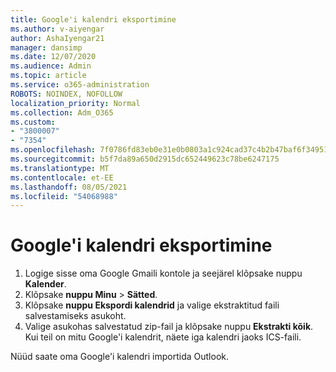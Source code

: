 ```yaml
---
title: Google'i kalendri eksportimine
ms.author: v-aiyengar
author: AshaIyengar21
manager: dansimp
ms.date: 12/07/2020
ms.audience: Admin
ms.topic: article
ms.service: o365-administration
ROBOTS: NOINDEX, NOFOLLOW
localization_priority: Normal
ms.collection: Adm_O365
ms.custom:
- "3800007"
- "7354"
ms.openlocfilehash: 7f0786fd83eb0e31e0b0803a1c924cad37c4b2b47baf6f3495175c8a7bd7b91d
ms.sourcegitcommit: b5f7da89a650d2915dc652449623c78be6247175
ms.translationtype: MT
ms.contentlocale: et-EE
ms.lasthandoff: 08/05/2021
ms.locfileid: "54068988"
---
```

# <a name="export-your-google-calendar"></a>Google'i kalendri eksportimine

1. Logige sisse oma Google Gmaili kontole ja seejärel klõpsake nuppu **Kalender**.
1. Klõpsake **nuppu Minu**  >  **Sätted**.
1. Klõpsake **nuppu Ekspordi kalendrid** ja valige ekstraktitud faili salvestamiseks asukoht.
1. Valige asukohas salvestatud zip-fail ja klõpsake nuppu **Ekstrakti kõik**.
   Kui teil on mitu Google'i kalendrit, näete iga kalendri jaoks ICS-faili.

Nüüd saate oma Google'i kalendri importida Outlook.